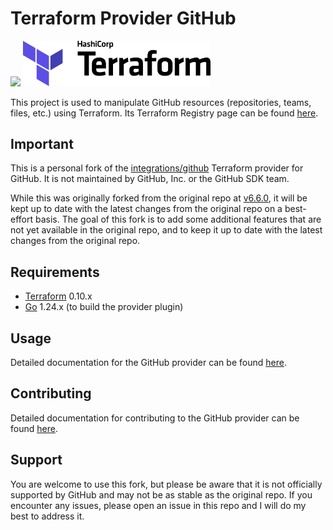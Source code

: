 # Terraform Provider GitHub

<img src="https://cloud.githubusercontent.com/assets/98681/24211275/c4ebd04e-0ee8-11e7-8606-061d656a42df.png" width="72" height="">

<img src="https://raw.githubusercontent.com/hashicorp/terraform-website/d841a1e5fca574416b5ca24306f85a0f4f41b36d/content/source/assets/images/logo-terraform-main.svg" width="300px">

This project is used to manipulate GitHub resources (repositories, teams, files, etc.) using Terraform. Its Terraform Registry page can be found [here](https://registry.terraform.io/providers/integrations/github/).

## Important

This is a personal fork of the [integrations/github](https://github.com/integrations/terraform-provider-github) Terraform provider for GitHub. It is not maintained by GitHub, Inc. or the GitHub SDK team.

While this was originally forked from the original repo at [v6.6.0](https://github.com/integrations/terraform-provider-github/releases/tag/v6.6.0), it will be kept up to date with the latest changes from the original repo on a best-effort basis. The goal of this fork is to add some additional features that are not yet available in the original repo, and to keep it up to date with the latest changes from the original repo.

## Requirements

- [Terraform](https://www.terraform.io/downloads.html) 0.10.x
- [Go](https://golang.org/doc/install) 1.24.x (to build the provider plugin)

## Usage

Detailed documentation for the GitHub provider can be found [here](https://registry.terraform.io/providers/integrations/github).

## Contributing

Detailed documentation for contributing to the GitHub provider can be found [here](CONTRIBUTING.md).

## Support

You are welcome to use this fork, but please be aware that it is not officially supported by GitHub and may not be as stable as the original repo. If you encounter any issues, please open an issue in this repo and I will do my best to address it.
